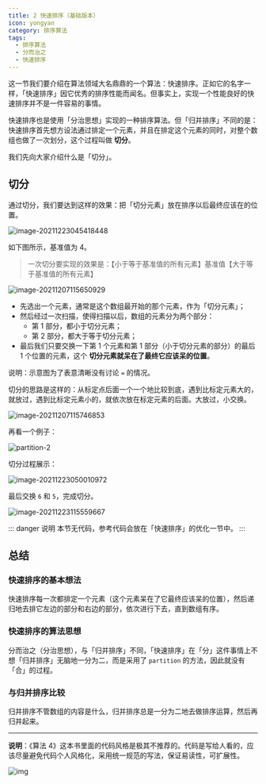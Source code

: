 ```yaml
---
title: 2 快速排序（基础版本）
icon: yongyan
category: 排序算法
tags:
  - 排序算法
  - 分而治之
  - 快速排序
---
```


这一节我们要介绍在算法领域大名鼎鼎的一个算法：快速排序。正如它的名字一样，「快速排序」因它优秀的排序性能而闻名。但事实上，实现一个性能良好的快速排序并不是一件容易的事情。

快速排序也是使用「分治思想」实现的一种排序算法。但「归并排序」不同的是：快速排序首先想方设法通过排定一个元素，并且在排定这个元素的同时，对整个数组也做了一次划分，这个过程叫做 **切分**。

我们先向大家介绍什么是「切分」。

## 切分

通过切分，我们要达到这样的效果：把「切分元素」放在排序以后最终应该在的位置。

![image-20211223045418448](https://tva1.sinaimg.cn/large/008i3skNgy1gxnahdv558j31hc0u00v1.jpg)

如下图所示，基准值为 $4$。

> 一次切分要实现的效果是：【小于等于基准值的所有元素】基准值【大于等于基准值的所有元素】

![image-20211207115650929](https://tva1.sinaimg.cn/large/008i3skNgy1gx54s40vc4j30zy0diq3m.jpg)

- 先选出一个元素，通常是这个数组最开始的那个元素，作为「切分元素」；
- 然后经过一次扫描，使得扫描以后，数组的元素分为两个部分：
  - 第 1 部分，都小于切分元素；
  - 第 2 部分，都大于等于切分元素；
- 最后我们只要交换一下第 1 个元素和第 1 部分（小于切分元素的部分）的最后 1 个位置的元素，这个 **切分元素就呆在了最终它应该呆的位置**。

说明：示意图为了表意清晰没有讨论 `=` 的情况。

切分的思路是这样的：从标定点后面一个一个地比较到底，遇到比标定元素大的，就放过，遇到比标定元素小的，就依次放在标定元素的后面。大放过，小交换。

![image-20211207115746853](https://tva1.sinaimg.cn/large/008i3skNgy1gx54t2ovu7j30xk0u0gog.jpg)

再看一个例子：

![partition-2](https://tva1.sinaimg.cn/large/008i3skNgy1gxnaqevqq3g30u00gw7q0.gif)

切分过程展示：

![image-20211223050010972](https://tva1.sinaimg.cn/large/008i3skNgy1gxnanihvuoj31hc0u00wn.jpg)

最后交换 `6` 和 `5`，完成切分。

![image-20211223115559667](https://tva1.sinaimg.cn/large/008i3skNgy1gxnmo5bluxj30v8058aa9.jpg)

::: danger 说明
本节无代码，参考代码会放在「快速排序」的优化一节中。
:::

## 总结

### 快速排序的基本想法

快速排序每一次都排定一个元素（这个元素呆在了它最终应该呆的位置），然后递归地去排它左边的部分和右边的部分，依次进行下去，直到数组有序。

### 快速排序的算法思想

分而治之（分治思想），与「归并排序」不同，「快速排序」在「分」这件事情上不想「归并排序」无脑地一分为二，而是采用了 `partition` 的方法，因此就没有「合」的过程。

### 与归并排序比较

归并排序不管数组的内容是什么，归并排序总是一分为二地去做排序运算，然后再归并起来。

---

**说明**：《算法 4》这本书里面的代码风格是极其不推荐的。代码是写给人看的，应该尽量避免代码个人风格化，采用统一规范的写法，保证易读性，可扩展性。

![img](https://tva1.sinaimg.cn/large/008i3skNgy1gwzk0zt130j315o0hwq7m.jpg)
